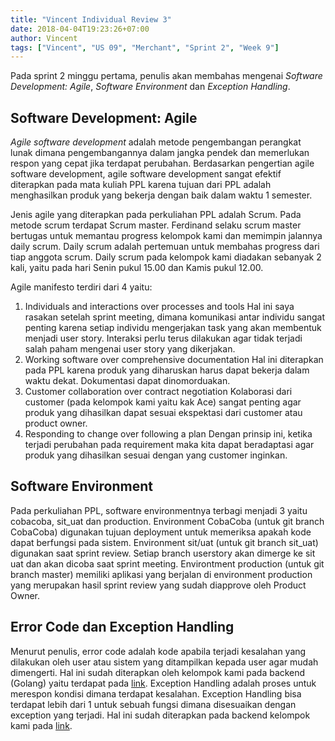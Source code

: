```yaml
---
title: "Vincent Individual Review 3"
date: 2018-04-04T19:23:26+07:00
author: Vincent
tags: ["Vincent", "US 09", "Merchant", "Sprint 2", "Week 9"]
---
```


Pada sprint 2 minggu pertama, penulis akan membahas mengenai *Software Development: Agile*, *Software Environment* dan *Exception Handling*.

## Software Development: Agile
*Agile software development* adalah metode pengembangan perangkat lunak dimana pengembangannya dalam jangka pendek dan memerlukan respon yang cepat jika terdapat perubahan.
Berdasarkan pengertian agile software development, agile software development sangat efektif diterapkan pada mata kuliah PPL karena tujuan dari PPL adalah menghasilkan produk yang bekerja dengan baik dalam waktu 1 semester.

Jenis agile yang diterapkan pada perkuliahan PPL adalah Scrum. Pada metode scrum terdapat Scrum master. Ferdinand selaku scrum master bertugas untuk memantau progress kelompok kami dan memimpin jalannya daily scrum. Daily scrum adalah pertemuan untuk membahas progress dari tiap anggota scrum. Daily scrum pada kelompok kami diadakan sebanyak 2 kali, yaitu pada hari Senin pukul 15.00 dan Kamis pukul 12.00. 

Agile manifesto terdiri dari 4 yaitu: 
1. Individuals and interactions over processes and tools
Hal ini saya rasakan setelah sprint meeting, dimana komunikasi antar individu sangat penting karena setiap individu mengerjakan task yang akan membentuk menjadi user story. Interaksi perlu terus dilakukan agar tidak terjadi salah paham mengenai user story yang dikerjakan.
2. Working software over comprehensive documentation
Hal ini diterapkan pada PPL karena produk yang diharuskan harus dapat bekerja dalam waktu dekat. Dokumentasi dapat dinomorduakan.
3. Customer collaboration over contract negotiation
Kolaborasi dari customer (pada kelompok kami yaitu kak Ace) sangat penting agar produk yang dihasilkan dapat sesuai ekspektasi dari customer atau product owner.
4. Responding to change over following a plan
Dengan prinsip ini, ketika terjadi perubahan pada requirement maka kita dapat beradaptasi agar produk yang dihasilkan sesuai dengan yang customer inginkan.

## Software Environment
Pada perkuliahan PPL, software environmentnya terbagi menjadi 3 yaitu cobacoba, sit_uat dan production.
Environment CobaCoba (untuk git branch CobaCoba) digunakan tujuan deployment untuk memeriksa apakah kode dapat berfungsi pada sistem.
Environment sit/uat (untuk git branch sit_uat) digunakan saat sprint review. Setiap branch userstory akan dimerge ke sit uat dan akan dicoba saat sprint meeting.
Environtment production (untuk git branch master) memiliki aplikasi yang berjalan di environment production yang merupakan hasil sprint review yang sudah diapprove oleh Product Owner.

## Error Code dan Exception Handling
Menurut penulis, error code adalah kode apabila terjadi kesalahan yang dilakukan oleh user atau sistem yang ditampilkan kepada user agar mudah dimengerti. Hal ini sudah diterapkan oleh kelompok kami pada backend (Golang) yaitu terdapat pada [link](https://gitlab.com/PPL2018csui/Kelas-D/PPL2018-D2/tree/sit_uat/abeona/src/core/errors).
Exception Handling adalah proses untuk merespon kondisi dimana terdapat kesalahan. Exception Handling bisa terdapat lebih dari 1 untuk sebuah fungsi dimana disesuaikan dengan exception yang terjadi. Hal ini sudah diterapkan pada backend kelompok kami pada [link](https://gitlab.com/PPL2018csui/Kelas-D/PPL2018-D2/blob/sit_uat/abeona/src/admin/admin_handler.go).